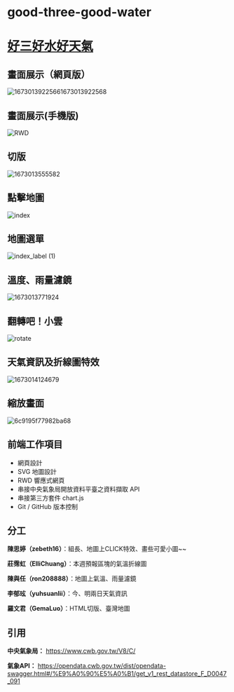 # good-three-good-water 

# [好三好水好天氣](https://zabeth16.github.io/good-three-good-water/)

## 畫面展示（網頁版）
![16730139225661673013922568](https://user-images.githubusercontent.com/112456014/211028070-a359a023-837c-4cfd-93bb-d439fa99925c.gif)

## 畫面展示(手機版)
![RWD](https://user-images.githubusercontent.com/112456014/211024540-6d36a278-d07c-41d2-be53-29aa3ea0bab6.gif)

## 切版
![1673013555582](https://user-images.githubusercontent.com/112456014/211027177-fa281897-86a2-410a-ade1-8cc983e6d666.gif)

## 點擊地圖
![index](https://user-images.githubusercontent.com/112456014/211022552-aa149304-d07d-4866-8c4e-2ac1419e22d5.gif)

## 地圖選單
![index_label (1)](https://user-images.githubusercontent.com/112456014/211024808-9e274d32-9f74-440e-8445-25e8371abff9.gif)

## 溫度、雨量濾鏡
![1673013771924](https://user-images.githubusercontent.com/112456014/211028186-1502ee24-a17d-4df2-aa28-91cf6dd21e01.gif)

## 翻轉吧！小雲
![rotate](https://user-images.githubusercontent.com/112456014/211023559-76b9d142-332b-4f65-9a4b-35438ef4a145.gif)

## 天氣資訊及折線圖特效
![1673014124679](https://user-images.githubusercontent.com/112456014/211028548-badd031e-d551-4a1f-957c-a7aacc8c3bd7.gif)

## 縮放畫面
![6c9195f77982ba68](https://user-images.githubusercontent.com/112456014/211028869-f642e333-9c3f-4ded-842a-a90ab7a40822.gif)


## 前端工作項目
- 網頁設計
- SVG 地圖設計
- RWD 響應式網頁
- 串接中央氣象局開放資料平臺之資料擷取 API
- 串接第三方套件 chart.js
- Git / GitHub 版本控制



## 分工

**陳思婷（zebeth16）**：組長、地圖上CLICK特效、畫些可愛小圖~~

**莊霈虹（ElliChuang）**：本週預報區塊的氣溫折線圖 

**陳與任（ron208888）**：地圖上氣溫、雨量濾鏡
 
**李郁玹（yuhsuanlii）**：今、明兩日天氣資訊	

**羅文君（GemaLuo）**：HTML切版、臺灣地圖 

## 引用

**中央氣象局：**
https://www.cwb.gov.tw/V8/C/

**氣象API：**
https://opendata.cwb.gov.tw/dist/opendata-swagger.html#/%E9%A0%90%E5%A0%B1/get_v1_rest_datastore_F_D0047_091


